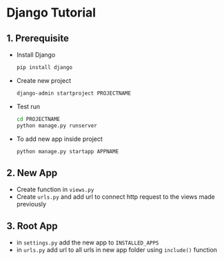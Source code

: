 # Django Tutorial
## 1. Prerequisite
- Install Django

    ```sh
    pip install django
- Create new project

    ```sh
    django-admin startproject PROJECTNAME
- Test run
    ```sh
    cd PROJECTNAME
    python manage.py runserver
- To add new app inside project
    ```sh
    python manage.py startapp APPNAME
## 2. New App
- Create function in `views.py`
- Create `urls.py` and add url to connect http request to the views made previously
## 3. Root App
- in `settings.py` add the new app to `INSTALLED_APPS`
- in `urls.py` add url to all urls in new app folder using `include()` function